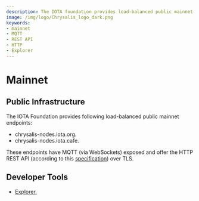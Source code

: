 ```yaml
---
description: The IOTA foundation provides load-balanced public mainnet endpoints, with MQTT and the HTTP REST API enabled. 
image: /img/logo/Chrysalis_logo_dark.png
keywords:
- mainnet
- MQTT
- REST API
- HTTP
- Explorer
---
```

# Mainnet

## Public Infrastructure

The IOTA Foundation provides following load-balanced public mainnet endpoints:

- chrysalis-nodes.iota.org.
- chrysalis-nodes.iota.cafe.

These endpoints have MQTT (via WebSockets) exposed and offer the HTTP REST API (according to this [specification](https://editor.swagger.io/?url=https://raw.githubusercontent.com/rufsam/protocol-rfcs/master/text/0026-rest-api/0026-rest-api.yaml))
over TLS.

## Developer Tools

- [Explorer.](https://explorer.iota.org/mainnet)

